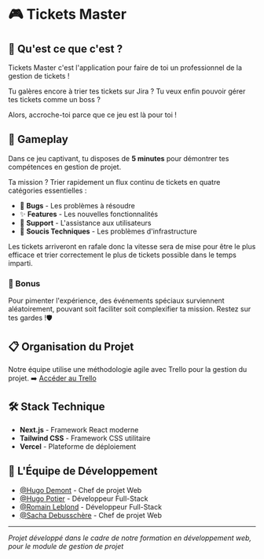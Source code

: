 # 🎮 Tickets Master

## 🎯 Qu'est ce que c'est ?

Tickets Master c'est l'application pour faire de toi un professionnel de la gestion de tickets !

Tu galères encore à trier tes tickets sur Jira ?
Tu veux enfin pouvoir gérer tes tickets comme un boss ?

Alors, accroche-toi parce que ce jeu est là pour toi !

## 🎲 Gameplay

Dans ce jeu captivant, tu disposes de **5 minutes** pour démontrer tes compétences en gestion de projet.

Ta mission ? Trier rapidement un flux continu de tickets en quatre catégories essentielles :


- 🐛 **Bugs** - Les problèmes à résoudre
- ✨ **Features** - Les nouvelles fonctionnalités
- 🤝 **Support** - L'assistance aux utilisateurs
- 🔧 **Soucis Techniques** - Les problèmes d'infrastructure

Les tickets arriveront en rafale donc la vitesse sera de mise pour être le plus efficace et trier correctement le plus de tickets possible dans le temps imparti.

### 🎁 Bonus
Pour pimenter l'expérience, des événements spéciaux surviennent aléatoirement, pouvant soit faciliter soit complexifier ta mission. Restez sur tes gardes !🛡️


## 📋 Organisation du Projet

Notre équipe utilise une méthodologie agile avec Trello pour la gestion du projet.
➡️ [Accéder au Trello](https://trello.com/invite/b/67a4b9130172c6c50af6e2b2/ATTI8951725d2018935baf4e9bc50591a23e64A8BD96/project-manager-hero)

## 🛠️ Stack Technique

- **Next.js** - Framework React moderne
- **Tailwind CSS** - Framework CSS utilitaire
- **Vercel** - Plateforme de déploiement

## 👥 L'Équipe de Développement

- [@Hugo Demont](https://github.com/HugoDemont62) - Chef de projet Web
- [@Hugo Potier](https://github.com/hugo-potpot) - Développeur Full-Stack
- [@Romain Leblond](https://github.com/sqmasep) - Développeur Full-Stack
- [@Sacha Debusschère](https://github.com/SachaDebusschere) - Chef de projet Web

---
*Projet développé dans le cadre de notre formation en développement web, pour le module de gestion de projet*

